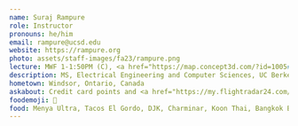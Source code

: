 ```yaml
---
name: Suraj Rampure
role: Instructor
pronouns: he/him
email: rampure@ucsd.edu
website: https://rampure.org
photo: assets/staff-images/fa23/rampure.png
lecture: MWF 1-1:50PM (C), <a href="https://map.concept3d.com/?id=1005#!m/237200">Mandeville B-210</a>
description: MS, Electrical Engineering and Computer Sciences, UC Berkeley
hometown: Windsor, Ontario, Canada
askabout: Credit card points and <a href="https://my.flightradar24.com/surajrampure">traveling</a>, my dog back home,  the Lakers, future DSC courses, my academic journey, and <a href="https://rampure.org/assets/me_dancing.gif">this</a>
foodemoji: 🥘
food: Menya Ultra, Tacos El Gordo, DJK, Charminar, Koon Thai, Bangkok Bay, SomiSomi
---
```

